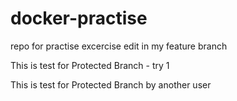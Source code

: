 # docker-practise
repo for practise excercise
edit in my feature branch


This is test for Protected Branch - try 1

This is test for Protected Branch by another user
